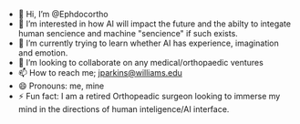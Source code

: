 - 👋 Hi, I’m @Ephdocortho
- 👀 I’m interested in how AI will impact the future and the abilty to integate human sencience and machine "sencience" if such exists. 
- 🌱 I’m currently trying to learn whether AI has experience, imagination and emotion.
- 💞️ I’m looking to collaborate on any medical/orthopaedic ventures
- 📫 How to reach me; jparkins@williams.edu
- 😄 Pronouns: me, mine
- ⚡ Fun fact: I am a retired Orthopeadic surgeon looking to immerse my mind in the directions of human inteligence/AI interface. 

<!---
Ephdocortho/Ephdocortho is a ✨ special ✨ repository because its `README.md` (this file) appears on your GitHub profile.
You can click the Preview link to take a look at your changes.
--->
